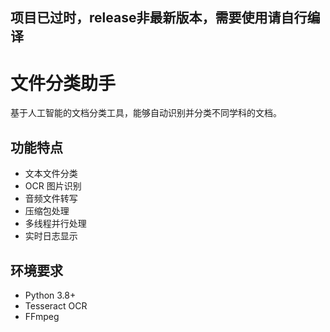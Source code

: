 ## 项目已过时，release非最新版本，需要使用请自行编译

# 文件分类助手

基于人工智能的文档分类工具，能够自动识别并分类不同学科的文档。

## 功能特点

- 文本文件分类
- OCR 图片识别
- 音频文件转写
- 压缩包处理
- 多线程并行处理
- 实时日志显示

## 环境要求

- Python 3.8+
- Tesseract OCR
- FFmpeg


